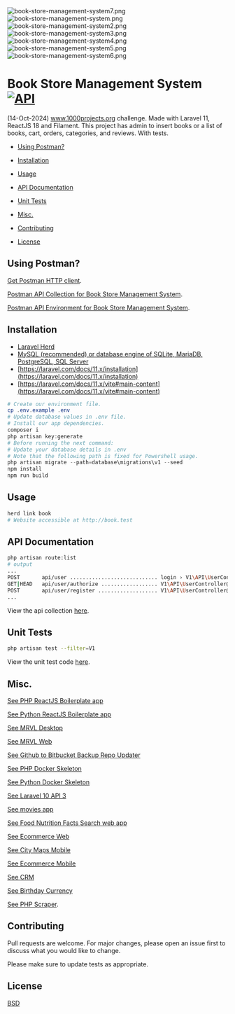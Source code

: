 <img src="https://github.com/kkamara/useful/blob/main/book-store-management-system7.png?raw=true" alt="book-store-management-system7.png" width=""/>

<img src="https://github.com/kkamara/useful/blob/main/book-store-management-system.png?raw=true" alt="book-store-management-system.png" width=""/>

<img src="https://github.com/kkamara/useful/blob/main/book-store-management-system2.png?raw=true" alt="book-store-management-system2.png" width=""/>

<img src="https://github.com/kkamara/useful/blob/main/book-store-management-system3.png?raw=true" alt="book-store-management-system3.png" width=""/>

<img src="https://github.com/kkamara/useful/blob/main/book-store-management-system4.png?raw=true" alt="book-store-management-system4.png" width=""/>

<img src="https://github.com/kkamara/useful/blob/main/book-store-management-system5.png?raw=true" alt="book-store-management-system5.png" width=""/>

<img src="https://github.com/kkamara/useful/blob/main/book-store-management-system6.png?raw=true" alt="book-store-management-system6.png" width=""/>

# Book Store Management System [![API](https://github.com/kkamara/book-store-management-system/actions/workflows/build.yml/badge.svg)](https://github.com/kkamara/book-store-management-system/actions/workflows/build.yml)

(14-Oct-2024) www.1000projects.org challenge. Made with Laravel 11, ReactJS 18 and Filament. This project has admin to insert books or a list of books, cart, orders, categories, and reviews. With tests.

* [Using Postman?](#postman)

* [Installation](#installation)

* [Usage](#usage)

* [API Documentation](#api-documentation)

* [Unit Tests](#unit-tests)

* [Misc.](#misc)

* [Contributing](#contributing)

* [License](#license)

<a name="postman"></a>
## Using Postman?

[Get Postman HTTP client](https://www.postman.com/).

[Postman API Collection for Book Store Management System](https://github.com/kkamara/book-store-management-system/blob/main/database/book-store-management-system.postman_collection.json).

[Postman API Environment for Book Store Management System](https://github.com/kkamara/book-store-management-system/blob/main/database/book-store-management-system.postman_environment.json).

## Installation

* [Laravel Herd](https://herd.laravel.com)
* [MySQL (recommended) or database engine of SQLite, MariaDB, PostgreSQL, SQL Server](https://laravel.com/docs/11.x/database#introduction)
* [https://laravel.com/docs/11.x/installation](https://laravel.com/docs/11.x/installation)
* [https://laravel.com/docs/11.x/vite#main-content](https://laravel.com/docs/11.x/vite#main-content)

```powershell
# Create our environment file.
cp .env.example .env
# Update database values in .env file.
# Install our app dependencies.
composer i
php artisan key:generate
# Before running the next command:
# Update your database details in .env
# Note that the following path is fixed for Powershell usage.
php artisan migrate --path=database\migrations\v1 --seed
npm install
npm run build
```

## Usage

```bash
herd link book
# Website accessible at http://book.test
```

## API Documentation

```bash
php artisan route:list
# output
...
POST       api/user ............................ login › V1\API\UserController@login
GET|HEAD   api/user/authorize .................. V1\API\UserController@authorizeUser
POST       api/user/register ................... V1\API\UserController@register
...
```

View the api collection [here](https://documenter.getpostman.com/view/17125932/TzzAKvVe).

## Unit Tests

```bash
php artisan test --filter=V1
```

View the unit test code [here](https://raw.githubusercontent.com/kkamara/php-reactjs-boilerplate/main/tests/Unit/Api/UsersTest.php).

## Misc.

[See PHP ReactJS Boilerplate app](https://github.com/kkamara/php-reactjs-boilerplate)

[See Python ReactJS Boilerplate app](https://github.com/kkamara/python-reactjs-boilerplate)

[See MRVL Desktop](https://github.com/kkamara/mrvl-desktop)

[See MRVL Web](https://github.com/kkamara/mrvl-web)

[See Github to Bitbucket Backup Repo Updater](https://github.com/kkamara/ghbbupdater)

[See PHP Docker Skeleton](https://github.com/kkamara/php-docker-skeleton)

[See Python Docker Skeleton](https://github.com/kkamara/python-docker-skeleton)

[See Laravel 10 API 3](https://github.com/kkamara/laravel-10-api-3)

[See movies app](https://github.com/kkamara/movies)

[See Food Nutrition Facts Search web app](https://github.com/kkamara/food-nutrition-facts-search-web-app)

[See Ecommerce Web](https://github.com/kkamara/ecommerce-web)

[See City Maps Mobile](https://github.com/kkamara/city-maps-mobile)

[See Ecommerce Mobile](https://github.com/kkamara/ecommerce-mobile)

[See CRM](https://github.com/kkamara/crm)

[See Birthday Currency](https://github.com/kkamara/birthday-currency)

[See PHP Scraper](https://github.com/kkamara/php-scraper).

## Contributing
Pull requests are welcome. For major changes, please open an issue first to discuss what you would like to change.

Please make sure to update tests as appropriate.

## License
[BSD](https://opensource.org/licenses/BSD-3-Clause)
